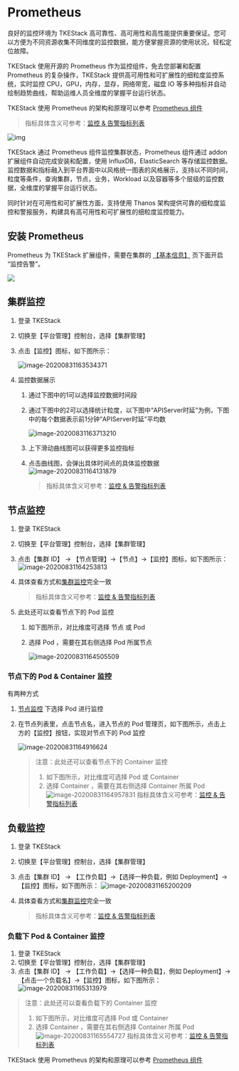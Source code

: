 # Prometheus

良好的监控环境为 TKEStack 高可靠性、高可用性和高性能提供重要保证。您可以方便为不同资源收集不同维度的监控数据，能方便掌握资源的使用状况，轻松定位故障。

TKEStack 使用开源的 Prometheus 作为监控组件，免去您部署和配置 Prometheus 的复杂操作，TKEStack 提供高可用性和可扩展性的细粒度监控系统，实时监控 CPU，GPU，内存，显存，网络带宽，磁盘 IO 等多种指标并自动绘制趋势曲线，帮助运维人员全维度的掌握平台运行状态。

TKEStack 使用 Prometheus 的架构和原理可以参考 [Prometheus 组件](../../../../hack/addon/readme/Prometheus.md)

> 指标具体含义可参考：[监控 & 告警指标列表](../FAQ/Platform/alert&monitor-metrics.md)

![img](../../../images/1588923649_45_w2536_h1362.png)

TKEStack 通过 Prometheus 组件监控集群状态，Prometheus 组件通过 addon 扩展组件自动完成安装和配置，使用 InfluxDB，ElasticSearch 等存储监控数据。监控数据和指标融入到平台界面中以风格统一图表的风格展示，支持以不同时间，粒度等条件，查询集群，节点，业务，Workload 以及容器等多个层级的监控数据，全维度的掌握平台运行状态。

同时针对在可用性和可扩展性方面，支持使用 Thanos 架构提供可靠的细粒度监控和警报服务，构建具有高可用性和可扩展性的细粒度监控能力。

## 安装 Prometheus

Prometheus 为 TKEStack 扩展组件，需要在集群的 [【基本信息】](../products/platform/cluster.md#基本信息) 页下面开启 “监控告警”。

![](../../../images/basicinformation.png)

## 集群监控

1. 登录 TKEStack

2. 切换至【平台管理】控制台，选择【集群管理】

3. 点击【监控】图标，如下图所示： 

   ![image-20200831163534371](../../../images/image-20200831163534371.png)

4. 监控数据展示
   1. 通过下图中的1可以选择监控数据时间段
   
   2. 通过下图中的2可以选择统计粒度，以下图中“APIServer时延”为例，下图中的每个数据表示前1分钟“APIServer时延”平均数
   
      ![image-20200831163713210](../../../images/image-20200831163713210.png)
   
   3. 上下滑动曲线图可以获得更多监控指标
   
   4. 点击曲线图，会弹出具体时间点的具体监控数据
      ![image-20200831164131879](../../../images/image-20200831164131879.png)
      
      > 指标具体含义可参考：[监控 & 告警指标列表](../FAQ/Platform/alert&monitor-metrics.md)
   

## 节点监控

1. 登录 TKEStack

2. 切换至【平台管理】控制台，选择【集群管理】

3. 点击【集群 ID】 -> 【节点管理】->【节点】->【监控】图标，如下图所示： 
   ![image-20200831164253813](../../../images/image-20200831164253813.png)

4. 具体查看方式和[集群监控](#集群监控)完全一致
   
   > 指标具体含义可参考：[监控 & 告警指标列表](../FAQ/Platform/alert&monitor-metrics.md)
5. 此处还可以查看节点下的 Pod 监控
   1. 如下图所示，对比维度可选择 节点 或 Pod
   
   2. 选择 Pod ，需要在其右侧选择 Pod 所属节点
   
      ![image-20200831164505509](../../../images/image-20200831164505509.png)

### 节点下的 Pod & Container 监控

有两种方式

1. [节点监控](#节点监控) 下选择 Pod 进行监控

2. 在节点列表里，点击节点名，进入节点的 Pod 管理页，如下图所示，点击上方的【监控】按钮，实现对节点下的 Pod 监控

   ![image-20200831164916624](../../../images/image-20200831164916624.png)

   > 注意：此处还可以查看节点下的 Container 监控
   >
   > 1. 如下图所示，对比维度可选择 Pod 或 Container
   > 2. 选择 Container ，需要在其右侧选择 Container 所属 Pod
	 ![image-20200831164957831](../../../images/image-20200831164957831.png)
   > 指标具体含义可参考：[监控 & 告警指标列表](../FAQ/Platform/alert&monitor-metrics.md)

## 负载监控

1. 登录 TKEStack
2. 切换至【平台管理】控制台，选择【集群管理】
3. 点击【集群 ID】 -> 【工作负载】->【选择一种负载，例如 Deployment】->【监控】图标，如下图所示： 
   ![image-20200831165200209](../../../images/image-20200831165200209.png)

4. 具体查看方式和[集群监控](#集群监控)完全一致
   
   > 指标具体含义可参考：[监控 & 告警指标列表](../FAQ/Platform/alert&monitor-metrics.md)

### 负载下 Pod & Container 监控

1. 登录 TKEStack
2. 切换至【平台管理】控制台，选择【集群管理】
3. 点击【集群 ID】 -> 【工作负载】->【选择一种负载】，例如 Deployment】->【点击一个负载名】->【监控】图标，如下图所示：
   ![image-20200831165313979](../../../images/image-20200831165313979.png)

> 注意：此处还可以查看负载下的 Container 监控
>
> 1. 如下图所示，对比维度可选择  Pod 或 Container
> 2. 选择 Container ，需要在其右侧选择 Container 所属 Pod
> ![image-20200831165554727](../../../images/image-20200831165554727.png)
> 指标具体含义可参考：[监控 & 告警指标列表](../FAQ/Platform/alert&monitor-metrics.md)

TKEStack 使用 Prometheus 的架构和原理可以参考 [Prometheus 组件](../../../../hack/addon/readme/Prometheus.md)